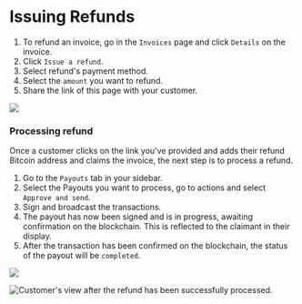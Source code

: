 # Issuing Refunds



1. To refund an invoice, go in the `Invoices` page and click `Details` on the invoice.
2. Click `Issue a refund`.
3. Select refund's payment method.
4. Select the `amount` you want to refund.
5. Share the link of this page with your customer.

![](https://docs.btcpayserver.org/assets/img/claimingside.b4816192.jpg)

### Processing refund <a href="#processing-refund" id="processing-refund"></a>

Once a customer clicks on the link you've provided and adds their refund Bitcoin address and claims the invoice, the next step is to process a refund.

1. Go to the `Payouts` tab in your sidebar.
2. Select the Payouts you want to process, go to actions and select `Approve and send`.
3. Sign and broadcast the transactions.
4. The payout has now been signed and is in progress, awaiting confirmation on the blockchain. This is reflected to the claimant in their display.
5. After the transaction has been confirmed on the blockchain, the status of the payout will be `completed`.

![](https://docs.btcpayserver.org/assets/img/payouts-status5-completed1.24a1d84d.jpg)

![Customer's view after the refund has been successfully processed.](https://docs.btcpayserver.org/assets/img/claiment-completed1.4e877454.jpg)
